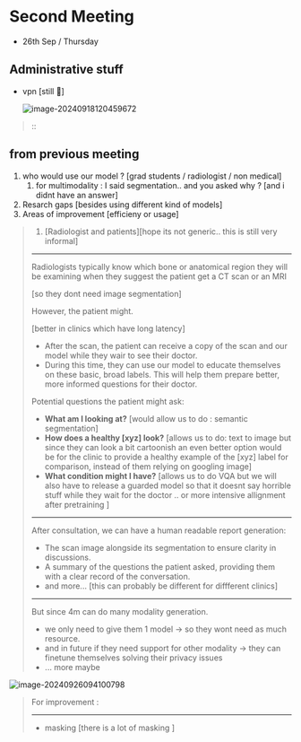 # Second Meeting

- 26th Sep / Thursday



## Administrative stuff

* vpn [still 🫠]

  ![image-20240918120459672](/home/adi/.config/Typora/typora-user-images/image-20240918120459672.png)

> ::



## from previous meeting

1. who would use our model ? [grad students / radiologist / non medical]
   1. for multimodality : I said segmentation.. and you asked why ? [and i didnt have an answer]
2. Resarch gaps [besides using different kind of models]
3. Areas of improvement [efficieny or usage]

>1. [Radiologist and patients][hope its not generic.. this is still very informal]
>
>   -------------
>
>   
>
>   Radiologists typically know which bone or anatomical region they will be examining when they suggest the patient get a CT scan or an MRI
>
>   [so they dont need image segmentation]
>
>   
>
>   However, the patient might.
>
>   [better in clinics which have long latency]
>
>   * After the scan, the patient can receive a copy of the scan and our model while they wair to see their doctor.
>   * During this time, they can use our model to educate themselves on these basic, broad labels. This will help them prepare better, more informed questions for their doctor.
>
>   
>
>   Potential questions the patient might ask:
>
>   - **What am I looking at?** [would allow us to do : semantic segmentation]
>   - **How does a healthy [xyz] look?** [allows us to do: text to image but since they can look a bit cartoonish an even better option would be for the clinic to provide a healthy example of the [xyz] label for comparison, instead of them relying on googling image]
>   - **What condition might I have?** [allows us to do VQA but we will also have to release a guarded model so that it doesnt say horrible stuff while they wait for the doctor .. or more intensive allignment after pretraining ]
>
>   
>
>   -----------
>
>   
>
>   After consultation, we can have a human readable report generation:
>
>   - The scan image alongside its segmentation to ensure clarity in discussions.
>   - A summary of the questions the patient asked, providing them with a clear record of the conversation.
>   - and more... [this can probably be different for diffferent clinics]
>
>----------------
>
>But since 4m can do many modality generation.
>
>* we only need to give them 1 model -> so they wont need as much resource.
>* and in future if they need support for other modality -> they can finetune themselves solving their privacy issues
>* ... more maybe



![image-20240926094100798](/home/adi/.config/Typora/typora-user-images/image-20240926094100798.png)



> For improvement :
>
> --------
>
> * masking [there is a lot of masking ]
